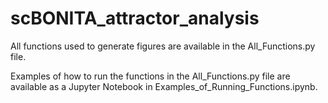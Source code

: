 # scBONITA_attractor_analysis

All functions used to generate figures are available in the All_Functions.py file.

Examples of how to run the functions in the All_Functions.py file are available as a Jupyter Notebook in Examples_of_Running_Functions.ipynb.
